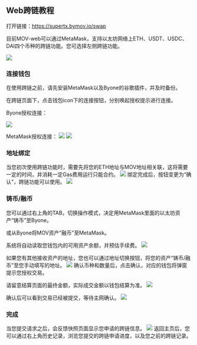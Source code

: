## Web跨链教程

打开链接：https://supertx.bymov.io/swap

目前MOV-web可以通过MetaMask，支持以太坊网络上ETH、USDT、USDC、DAI四个币种的跨链功能。您可选择左侧跨链功能。

![](../images/cross-chain/cross1.png)

### 连接钱包

在使用跨链之前，请先安装MetaMask以及Byone的谷歌插件，并及时备份。

在跨链页面下，点击钱包icon下的连接按钮，分别唤起授权提示进行连接。

Byone授权连接：

![](../images/cross-chain/cross2.png)

MetaMask授权连接：
![](../images/cross-chain/cross3.png)
![](../images/cross-chain/cross4.png)

### 地址绑定

当您初次使用跨链功能时，需要先将您的ETH地址与MOV地址相关联，这将需要一定的时间，并消耗一定Gas费用运行只能合约。
![](../images/cross-chain/web-crosschain6.png)
绑定完成后，按钮变更为“确认”，跨链功能可以使用。
![](../images/cross-chain/web-crosschain7.png)

### 铸币/融币

您可以通过右上角的TAB，切换操作模式，决定用MetaMask里面的以太坊资产“铸币”至Byone。

或从Byone将MOV资产“融币”至MetaMask。

系统将自动读取您钱包内的可用资产余额，并预估手续费。
![](../images/cross-chain/web-crosschain8.png)

如果您有其他接收资产的地址，您也可以通过地址切换按钮，将您的资产“铸币/融币”至您手动填写的地址。
![](../images/cross-chain/web-crosschain9.png)
确认币种和数量后，点击确认，对应的钱包将弹窗提示您授权交易。

请留意结算页面的最终金额，实际成交金额以钱包结算为准。
![](../images/cross-chain/web-crosschain10.png)

确认后可以看到交易已经被提交，等待主网确认。
![](../images/cross-chain/web-crosschain11.png)

### 完成

当您提交请求之后，会反馈快照页面显示您申请的跨链信息。
![](../images/cross-chain/web-crosschain12.png)
返回主页后，您可以通过右上角历史记录，浏览您提交的跨链申请进度，以及您之前的跨链记录。